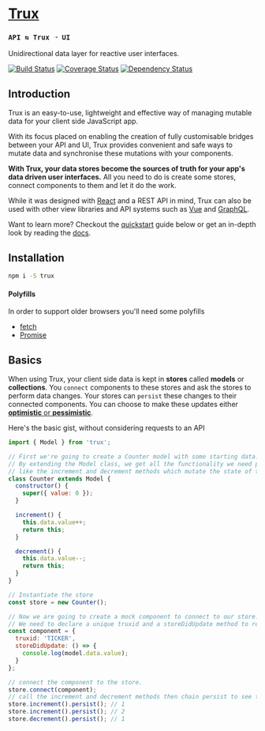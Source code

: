 # [Trux](https://github.com/rohan-deshpande/trux)

### `API ⇆ Trux ➝ UI`

Unidirectional data layer for reactive user interfaces.

[![Build Status](https://travis-ci.org/rohan-deshpande/trux.svg?branch=feature/es6)](https://travis-ci.org/rohan-deshpande/trux)
[![Coverage Status](https://coveralls.io/repos/github/rohan-deshpande/trux/badge.svg?branch=feature/es6)](https://coveralls.io/github/rohan-deshpande/trux?branch=feature/es6)
[![Dependency Status](https://david-dm.org/rohan-deshpande/trux.svg)](https://david-dm.org/rohan-deshpande/trux)

## Introduction

Trux is an easy-to-use, lightweight and effective way of managing mutable data for your client side JavaScript app.

With its focus placed on enabling the creation of fully customisable bridges between your API and UI, Trux provides convenient and safe ways to mutate data and synchronise these mutations with your components.

**With Trux, your data stores become the sources of truth for your app's data driven user interfaces.** All you need to do is create some stores, connect components to them and let it do the work.

While it was designed with [React](https://rohan-deshpande.gitbooks.io/trux/content/usage/react.html) and a REST API in mind, Trux can also be used with other view libraries and API systems such as [Vue](https://rohan-deshpande.gitbooks.io/trux/content/usage/vue.html
) and [GraphQL](https://rohan-deshpande.gitbooks.io/trux/content/usage/graphql.html).

Want to learn more? Checkout the [quickstart](#quickstart) guide below or get an in-depth look by reading the [docs](https://rohan-deshpande.gitbooks.io/trux/content/).

## Installation

```bash
npm i -S trux
```

#### Polyfills

In order to support older browsers you'll need some polyfills

* [fetch](https://github.com/github/fetch)
* [Promise](https://github.com/taylorhakes/promise-polyfill)

## Basics

When using Trux, your client side data is kept in **stores** called **models** or **collections**. You `connect` components to these stores and ask the stores to perform data changes. Your stores can  `persist` these changes to their connected components. You can choose to make these updates either [**optimistic** or **pessimistic**](/usage/optimism-vs-pessimism.md).

Here's the basic gist, without considering requests to an API

```js
import { Model } from 'trux';

// First we're going to create a Counter model with some starting data.
// By extending the Model class, we get all the functionality we need plus we can add custom methods,
// like the increment and decrement methods which mutate the state of the model.
class Counter extends Model {
  constructor() {
    super({ value: 0 });
  }

  increment() {
    this.data.value++;
    return this;
  }

  decrement() {
    this.data.value--;
    return this;
  }
}

// Instantiate the store
const store = new Counter();

// Now we are going to create a mock component to connect to our store.
// We need to declare a unique truxid and a storeDidUpdate method to receive updates from the store.
const component = {
  truxid: 'TICKER',
  storeDidUpdate: () => {
    console.log(model.data.value);
  }
};

// connect the component to the store.
store.connect(component);
// call the increment and decrement methods then chain persist to see the new value get logged.
store.increment().persist(); // 1
store.increment().persist(); // 2
store.decrement().persist(); // 1
```
